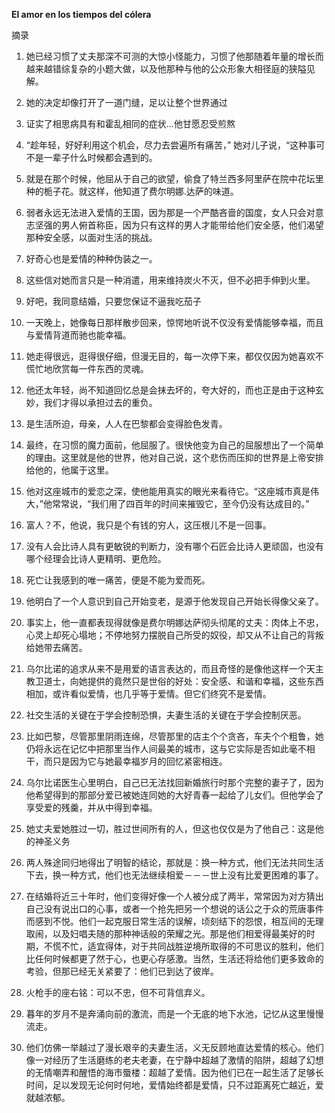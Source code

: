 **El amor en los tiempos del cólera**


摘录
  
1. 她已经习惯了丈夫那深不可测的大惊小怪能力，习惯了他那随着年量的增长而越来越错综复杂的小题大做，以及他那种与他的公众形象大相径庭的狭隘见解。

1. 她的决定却像打开了一道门缝，足以让整个世界通过

1. 证实了相思病具有和霍乱相同的症状...他甘愿忍受煎熬

1. “趁年轻，好好利用这个机会，尽力去尝遍所有痛苦，” 她对儿子说，“这种事可不是一辈子什么时候都会遇到的。

1. 就是在那个时候，他屈从于自己的欲望，偷食了特兰西多阿里萨在院中花坛里种的栀子花。就这样，他知道了费尔明娜.达萨的味道。

1. 弱者永远无法进入爱情的王国，因为那是一个严酷吝啬的国度，女人只会对意志坚强的男人俯首称臣，因为只有这样的男人才能带给他们安全感，他们渴望那种安全感，以面对生活的挑战。

1. 好奇心也是爱情的种种伪装之一。

1. 这些信对她而言只是一种消遣，用来维持炭火不灭，但不必把手伸到火里。

1. 好吧，我同意结婚，只要您保证不逼我吃茄子

1. 一天晚上，她像每日那样散步回来，惊愕地听说不仅没有爱情能够幸福，而且与爱情背道而驰也能幸福。

1. 她走得很远，逛得很仔细，但漫无目的，每一次停下来，都仅仅因为她喜欢不慌忙地欣赏每一件东西的灵魂。

1. 他还太年轻，尚不知道回忆总是会抹去坏的，夸大好的，而也正是由于这种玄妙，我们才得以承担过去的重负。

1. 是生活所迫，母亲，人人在巴黎都会变得脸色发青。

1. 最终，在习惯的魔力面前，他屈服了。很快他变为自己的屈服想出了一个简单的理由。这里就是他的世界，他对自己说，这个悲伤而压抑的世界是上帝安排给他的，他属于这里。

1. 他对这座城市的爱恋之深，使他能用真实的眼光来看待它。“这座城市真是伟大，”他常常说，“我们用了四百年的时间来摧毁它，至今仍没有达成目的。”

1. 富人？不，他说，我只是个有钱的穷人，这压根儿不是一回事。

1. 没有人会比诗人具有更敏锐的判断力，没有哪个石匠会比诗人更顽固，也没有哪个经理会比诗人更精明、更危险。

1. 死亡让我感到的唯一痛苦，便是不能为爱而死。

1. 他明白了一个人意识到自己开始变老，是源于他发现自己开始长得像父亲了。

1. 事实上，他一直都表现得就像是费尔明娜达萨彻头彻尾的丈夫：肉体上不忠，心灵上却死心塌地；不停地努力摆脱自己所受的奴役，却又从不让自己的背叛给她带去痛苦。

1. 乌尔比诺的追求从来不是用爱的语言表达的，而且奇怪的是像他这样一个天主教卫道士，向她提供的竟然只是世俗的好处：安全感、和谐和幸福，这些东西相加，或许看似爱情，也几乎等于爱情。但它们终究不是爱情。

1. 社交生活的关键在于学会控制恐惧，夫妻生活的关键在于学会控制厌恶。

1. 比如巴黎，尽管那里阴雨连绵，尽管那里的店主个个贪吝，车夫个个粗鲁，她仍将永远在记忆中把那里当作人间最美的城市，这与它实际是否如此毫不相干，而只是因为它与她最幸福岁月的回忆紧密相连。

1. 乌尔比诺医生心里明白，自己已无法找回新婚旅行时那个完整的妻子了，因为他希望得到的那部分爱已被她连同她的大好青春一起给了儿女们。但他学会了享受爱的残羹，并从中得到幸福。

1. 她丈夫爱她胜过一切，胜过世间所有的人，但这也仅仅是为了他自己：这是他的神圣义务

1. 两人殊途同归地得出了明智的结论，那就是：换一种方式，他们无法共同生活下去，换一种方式，他们也无法继续相爱－－－世上没有比爱更困难的事了。

1. 在结婚将近三十年时，他们变得好像一个人被分成了两半，常常因为对方猜出自己没有说出口的心事，或者一个抢先把另一个想说的话公之于众的荒唐事件而感到不悦。他们一起克服日常生活的误解，顷刻结下的怨恨，相互间的无理取闹，以及妇唱夫随的那种神话般的荣耀之光。那是他们相爱得最美好的时期，不慌不忙，适宜得体，对于共同战胜逆境所取得的不可思议的胜利，他们比任何时候都更了然于心，也更心存感激。当然，生活还将给他们更多致命的考验，但那已经无关紧要了：他们已到达了彼岸。

1. 火枪手的座右铭：可以不忠，但不可背信弃义。

1. 暮年的岁月不是奔涌向前的激流，而是一个无底的地下水池，记忆从这里慢慢流走。

1. 他们仿佛一举越过了漫长艰辛的夫妻生活，义无反顾地直达爱情的核心。他们像一对经历了生活磨练的老夫老妻，在宁静中超越了激情的陷阱，超越了幻想的无情嘲弄和醒悟的海市蜃楼：超越了爱情。因为他们已在一起生活了足够长时间，足以发现无论何时何地，爱情始终都是爱情，只不过距离死亡越近，爱就越浓郁。